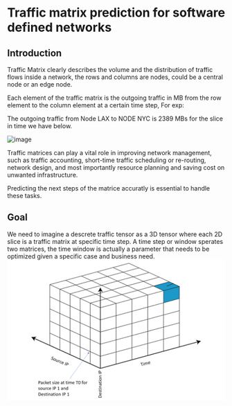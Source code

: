 # Traffic matrix prediction for software defined networks

## Introduction

Traffic Matrix clearly describes the volume and the distribution of traffic flows inside a network, the rows and columns are nodes, could be a central node or an edge node.

Each element of the traffic matrix is the outgoing traffic in MB from the row element to the column element at a certain time step, For exp:

The outgoing traffic from Node LAX to NODE NYC is 2389 MBs for the slice in time we have below.

![image](https://user-images.githubusercontent.com/109002028/197401372-5f083eb3-53d4-401f-878d-9425ee92d3b1.png)

Traffic matrices can play a vital role in improving network management, such as traffic accounting, short-time traffic scheduling or re-routing, network design, and most importantly resource planning and saving cost on unwanted infrastructure. 

Predicting the next steps of the matrice accuratly is essential to handle these tasks.

## Goal

We need to imagine a descrete traffic tensor as a 3D tensor where each 2D slice is a traffic matrix at specific time step. A time step or window sperates two matrices, the time window is actually a parameter that needs to be optimized given a specific case and business need. 
![](images/trafficmatrix.png)
